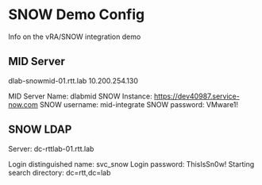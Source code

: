 SNOW Demo Config
=========
Info on the vRA/SNOW integration demo

MID Server
------------
dlab-snowmid-01.rtt.lab
10.200.254.130

MID Server Name: dlabmid
SNOW Instance: https://dev40987.service-now.com
SNOW username: mid-integrate
SNOW password: VMware1!

SNOW LDAP
------------
Server: dc-rttlab-01.rtt.lab 

Login distinguished name: svc_snow
Login password: ThisIsSn0w!
Starting search directory: dc=rtt,dc=lab